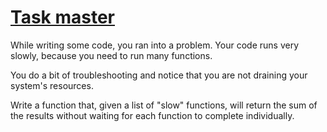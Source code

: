 # [Task master](https://www.codewars.com/kata/task-master "https://www.codewars.com/kata/639242518e28a700283f68ee")

While writing some code, you ran into a problem. Your code runs very slowly, because you need to run many functions.

You do a bit of troubleshooting and notice that you are not draining your system's resources.

Write a function that, given a list of "slow" functions, will return the sum of the results without waiting for each
function to complete individually.